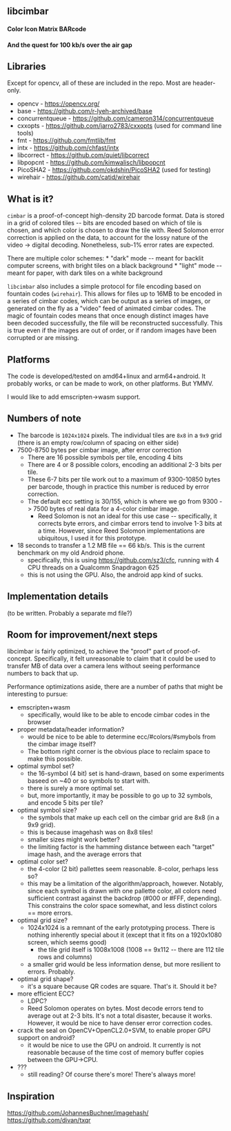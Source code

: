 ## libcimbar
#### Color Icon Matrix BARcode
#### And the quest for 100 kb/s over the air gap

## Libraries
Except for opencv, all of these are included in the repo. Most are header-only.

* opencv - https://opencv.org/
* base - https://github.com/r-lyeh-archived/base
* concurrentqueue - https://github.com/cameron314/concurrentqueue
* cxxopts - https://github.com/jarro2783/cxxopts (used for command line tools)
* fmt - https://github.com/fmtlib/fmt
* intx - https://github.com/chfast/intx
* libcorrect - https://github.com/quiet/libcorrect
* libpopcnt - https://github.com/kimwalisch/libpopcnt
* PicoSHA2 - https://github.com/okdshin/PicoSHA2 (used for testing)
* wirehair - https://github.com/catid/wirehair

## What is it?

`cimbar` is a proof-of-concept high-density 2D barcode format. Data is stored in a grid of colored tiles -- bits are encoded based on which of tile is chosen, and which color is chosen to draw the tile with. Reed Solomon error correction is applied on the data, to account for the lossy nature of the video -> digital decoding. Nonetheless, sub-1% error rates are expected.

There are multiple color schemes:
	* "dark" mode -- meant for backlit computer screens, with bright tiles on a black background
	* "light" mode -- meant for paper, with dark tiles on a white background

`libcimbar` also includes a simple protocol for file encoding based on fountain codes (`wirehair`). This allows for files up to 16MB to be encoded in a series of cimbar codes, which can be output as a series of images, or generated on the fly as a "video" feed of animated cimbar codes. The magic of fountain codes means that once enough distinct images have been decoded successfully, the file will be reconstructed successfully. This is true even if the images are out of order, or if random images have been corrupted or are missing.

## Platforms

The code is developed/tested on amd64+linux and arm64+android. It probably works, or can be made to work, on other platforms. But YMMV.

I would like to add emscripten->wasm support.

## Numbers of note

* The barcode is `1024x1024` pixels. The individual tiles are `8x8` in a `9x9` grid (there is an empty row/column of spacing on either side)
* 7500-8750 bytes per cimbar image, after error correction
	* There are 16 possible symbols per tile, encoding 4 bits
	* There are 4 or 8 possible colors, encoding an additional 2-3 bits per tile.
	* These 6-7 bits per tile work out to a maximum of 9300-10850 bytes per barcode, though in practice this number is reduced by error correction.
	* The default ecc setting is 30/155, which is where we go from 9300 -> 7500 bytes of real data for a 4-color cimbar image.
		* Reed Solomon is not an ideal for this use case -- specifically, it corrects byte errors, and cimbar errors tend to involve 1-3 bits at a time. However, since Reed Solomon implementations are ubiquitous, I used it for this prototype.
* 18 seconds to transfer a 1.2 MB file == 66 kb/s. This is the current benchmark on my old Android phone.
	* specifically, this is using https://github.com/sz3/cfc, running with 4 CPU threads on a Qualcomm Snapdragon 625
	* this is not using the GPU. Also, the android app kind of sucks.

## Implementation details

(to be written. Probably a separate md file?)

## Room for improvement/next steps

libcimbar is fairly optimized, to achieve the "proof" part of proof-of-concept. Specifically, it felt unreasonable to claim that it could be used to transfer MB of data over a camera lens without seeing performance numbers to back that up.

Performance optimizations aside, there are a number of paths that might be interesting to pursue:

* emscripten+wasm
	* specifically, would like to be able to encode cimbar codes in the browser
* proper metadata/header information?
	* would be nice to be able to determine ecc/#colors/#smybols from the cimbar image itself?
	* The bottom right corner is the obvious place to reclaim space to make this possible.
* optimal symbol set?
	* the 16-symbol (4 bit) set is hand-drawn, based on some experiments baseed on ~40 or so symbols to start with.
	* there is surely a more optimal set.
	* but, more importantly, it may be possible to go up to 32 symbols, and encode 5 bits per tile?
* optimal symbol size?
	* the symbols that make up each cell on the cimbar grid are 8x8 (in a 9x9 grid).
	* this is because imagehash was on 8x8 tiles!
	* smaller sizes might work better?
	* the limiting factor is the hamming distance between each "target" image hash, and the average errors that 
* optimal color set?
	* the 4-color (2 bit) pallettes seem reasonable. 8-color, perhaps less so?
	* this may be a limitation of the algorithm/approach, however. Notably, since each symbol is drawn with one pallette color, all colors need sufficient contrast against the backdrop (#000 or #FFF, depending). This constrains the color space somewhat, and less distinct colors == more errors.
* optimal grid size?
	* 1024x1024 is a remnant of the early prototyping process. There is nothing inherently special about it (except that it fits on a 1920x1080 screen, which seems good)
		* the tile grid itself is 1008x1008 (1008 == 9x112 -- there are 112 tile rows and columns)
	* a smaller grid would be less information dense, but more resilient to errors. Probably.
* optimal grid shape?
	* it's a square because QR codes are square. That's it. Should it be?
* more efficient ECC?
	* LDPC?
	* Reed Solomon operates on bytes. Most decode errors tend to average out at 2-3 bits. It's not a total disaster, because it works. However, it would be nice to have denser error correction codes.
* crack the seal on OpenCV+OpenCL2.0+SVM, to enable proper GPU support on android?
	* it would be nice to use the GPU on android. It currently is not reasonable because of the time cost of memory buffer copies between the GPU->CPU.
* ???
	* still reading? Of course there's more! There's always more!

## Inspiration

https://github.com/JohannesBuchner/imagehash/
https://github.com/divan/txqr
